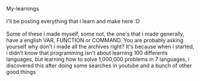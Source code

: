 My-learnings<br><br>
I'll be posting everything that i learn and make here :D <br><br>
Some of these i made myself, some not, the one's that i made generally, have a english VAR, FUNCTION or COMMAND. You are probably asking yourself why don't i made all the archives right? It's because when i started, i didn't know that programming isn't about learning 100 differents languages, but learning how to solve 1,000,000 problems in 7 languages, i discovered this after doing some searches in youtube and a bunch of other good things
